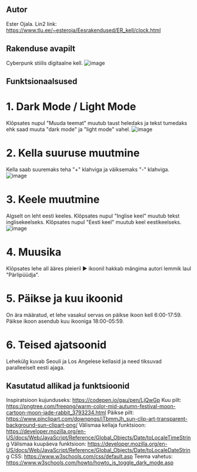 ## Autor
Ester Ojala. Lin2 link: https://www.tlu.ee/~esteroja/Eesrakendused/ER_kell/clock.html
## Rakenduse avapilt
Cyberpunk stiilis digitaalne kell.
![image](https://github.com/esteroja/Eesrakendused_kodutoo-1/assets/146342718/14819fd3-a400-4c58-8afe-50cdca509038)
## Funktsionaalsused
# 1. Dark Mode / Light Mode
Klõpsates nupul "Muuda teemat" muutub taust heledaks ja tekst tumedaks ehk saad muuta "dark mode" ja "light mode" vahel.
![image](https://github.com/esteroja/Eesrakendused_kodutoo-1/assets/146342718/dac1c1af-ecce-4323-b0ee-d644e109f1a6)
# 2. Kella suuruse muutmine
Kella saab suuremaks teha "+" klahviga ja väiksemaks "-" klahviga.
![image](https://github.com/esteroja/Eesrakendused_kodutoo-1/assets/146342718/524beae2-bd40-4b08-b815-e37c3ede764c)
# 3. Keele muutmine
Algselt on leht eesti keeles. Klõpsates nupul "Inglise keel" muutub tekst inglisekeelseks. Klõpsates nupul "Eesti keel" muutub keel eestikeelseks.
![image](https://github.com/esteroja/Eesrakendused_kodutoo-1/assets/146342718/118837d6-6a53-4898-bb8b-274e841af515)
# 4. Muusika
Klõpsates lehe all ääres pleieril ▶ ikoonil hakkab mängima autori lemmik laul "Pärlipüüdja".
# 5. Päikse ja kuu ikoonid
On ära määratud, et lehe vasakul servas on päikse ikoon kell 6:00-17:59. Päikse ikoon asendub kuu ikooniga 18:00-05:59.

# 6. Teised ajatsoonid
Lehekülg kuvab Seouli ja Los Angelese kellasid ja need tiksuvad paralleelselt eesti ajaga.
## Kasutatud allikad ja funktsioonid
Inspiratsioon kujunduseks: https://codepen.io/gau/pen/LjQwGp
Kuu pilt: https://pngtree.com/freepng/warm-color-mid-autumn-festival-moon-cartoon-moon-jade-rabbit_3793234.html
Päikse pilt: https://www.pinclipart.com/downpngs/iTbmmJh_sun-clip-art-transparent-background-sun-clipart-png/
Välismaa kellaja funktsioon: https://developer.mozilla.org/en-US/docs/Web/JavaScript/Reference/Global_Objects/Date/toLocaleTimeString
Välismaa kuupäeva funktsioon: https://developer.mozilla.org/en-US/docs/Web/JavaScript/Reference/Global_Objects/Date/toLocaleDateString 
CSS: https://www.w3schools.com/css/default.asp 
Teema vahetus: https://www.w3schools.com/howto/howto_js_toggle_dark_mode.asp
